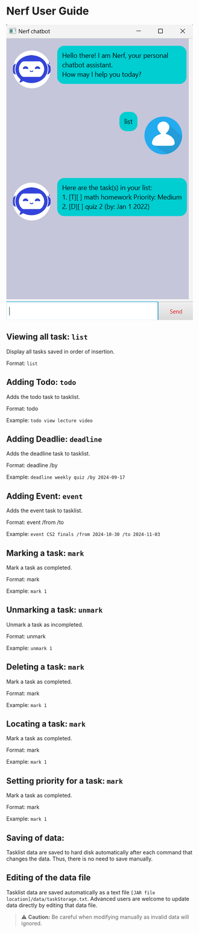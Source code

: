 # Nerf User Guide

![Product image](./Ui.png)

## Viewing all task: `list`

Display all tasks saved in order of insertion.

Format: `list`

## Adding Todo: `todo`

Adds the todo task to tasklist.

Format: todo <taskname>

Example: `todo view lecture video`

## Adding Deadlie: `deadline`

Adds the deadline task to tasklist.

Format: deadline <taskname> /by <yyyy-MM-dd>

Example: `deadline weekly quiz /by 2024-09-17`

## Adding Event: `event`

Adds the event task to tasklist.

Format: event <taskname> /from <yyyy-MM-dd> /to <yyyy-MM-dd>

Example: `event CS2 finals /from 2024-10-30 /to 2024-11-03`

## Marking a task: `mark`

Mark a task as completed.

Format: mark <taskIndex>

Example: `mark 1`

## Unmarking a task: `unmark`

Unmark a task as incompleted.

Format: unmark <taskIndex>

Example: `unmark 1`

## Deleting a task: `mark`

Mark a task as completed.

Format: mark <taskIndex>

Example: `mark 1`

## Locating a task: `mark`

Mark a task as completed.

Format: mark <taskIndex>

Example: `mark 1`

## Setting priority for a task: `mark`

Mark a task as completed.

Format: mark <taskIndex>

Example: `mark 1`

## Saving of data:

Tasklist data are saved to hard disk automatically after each command that changes the data. Thus, there is no need to save manually.

## Editing of the data file

Tasklist data are saved automatically as a text file `[JAR file location]/data/taskStorage.txt`. Advanced users are welcome to update data directly by editing that data file.

> ⚠️ **Caution:** Be careful when modifying manually as invalid data will ignored.
